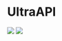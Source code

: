 # UltraAPI
[![](https://jitpack.io/v/Prixix/UltraAPI.svg)](https://jitpack.io/#Prixix/UltraAPI)
[![](https://jitci.com/gh/Prixix/UltraAPI/svg)](https://jitci.com/gh/Prixix/UltraAPI)
